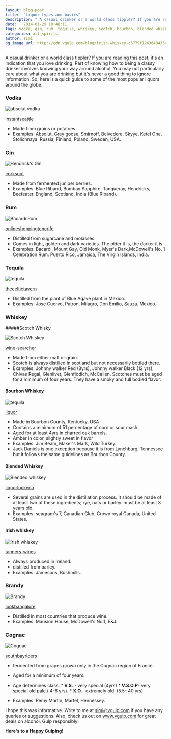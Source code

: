 ```yaml
---
layout: blog-post
title:  "Liquor types and basics"
description: " A casual drinker or a world class tippler? If you are reading this post, it's an indication that you love drinking. Part of knowing how to being a classy drinker involves knowing your way around alcohol. You may not particularly care about what you are drinking but it's never a good thing to ignore information. So, here is a quick guide to some of the most popular liquors around the globe."
date:   2014-01-29 18:48:11
tags: vodka, gin, rum, tequila, whiskey, scotch, bourbon, blended whisky, Irish whiskey, brandy, cognac
categories: all_spirits
author: simi
og_image_url: http://cdn.vgulp.com/blog/irish-whiskey-c5779f12436404334e51afd234fbec28.jpg
---
```


 A casual drinker or a world class tippler? If you are reading this post, it's an indication that you love drinking. Part of knowing how to being a classy drinker involves knowing your way around alcohol. You may not particularly care about what you are drinking but it's never a good thing to ignore information. So, here is a quick guide to some of the most popular liquors around the globe.


### Vodka

![absolut vodka](http://cdn.vgulp.com/blog/absolut-vodka-c5779f12436404334e51afd234fbec28.jpg)


[instantseattle](http://instantseattle.com)

* Made from grains or potatoes
* Examples: Absolut, Grey goose, Smirnoff, Belvedere, Skyye, Ketel One, Stolichnaya.
 Russia, Finland, Poland, Sweden, USA.


### Gin

![Hendrick's Gin](http://cdn.vgulp.com/blog/hendricks-gin-c5779f12436404334e51afd234fbec28.jpg)

[corksout](http://www.corksout.com)

* Made from fermented juniper berries.
* Examples: Blue Riband, Bombay Sapphire, Tanqueray, Hendricks, Beefeater.
England, Scotland, India (Blue Riband).


### Rum

![Bacardi Rum](http://cdn.vgulp.com/blog/bacardi-c5779f12436404334e51afd234fbec28.jpg)


[onlineshoppingtenerife](http://www.onlineshoppingtenerife.com)



* Distilled from sugarcane and molasses.
* Comes in light, golden and dark varieties. The older it is, the darker it is.
* Examples: Bacardi, Mount Gay, Old Monk, Myer's Dark,McDowell's No. 1 Celebration Rum.
 Puerto Rico, Jamaica, The Virgin Islands, India.


### Tequila

![tequila](http://cdn.vgulp.com/blog/silver-patron-c5779f12436404334e51afd234fbec28.jpg)


[theceltictavern](http://www.theceltictavern.com)

* Distilled from the plant of Blue Agave plant in Mexico.
* Examples: Jose Cuervo, Patron, Milagro, Don Emilio, Sauza.
Mexico.


### Whiskey

#####Scotch Whisky

![Scotch Whiskey](http://cdn.vgulp.com/blog/glenlivet-c5779f12436404334e51afd234fbec28.jpg)

[wine-searcher](http://www.wine-searcher.com)

* Made from either malt or grain.
* Scotch is always distilled in scotland but not necessarily bottled there.
* Examples: Johnny walker Red (8yrs), Johnny walker Black (12 yrs), Chivas Regal, Glenlivet, Glenfiddich, McCallen.
Scotches must be aged for a minimum of four years. They have a smoky and full bodied flavor.

#### Bourbon Whiskey

![tequila](http://cdn.vgulp.com/blog/makerz-mark-c5779f12436404334e51afd234fbec28.jpg)


[liquor](http://liquor.com)

* Made in Bourbon County, Kentucky, USA
* Contains a minimum of 51 percentage of corn or sour mash.
* Aged for at least 4yrs in charred oak barrels.
* Amber in color, slightly sweet in flavor
* Examples: Jim Beam, Maker's Mark, Wild Turkey.
* Jack Daniels is one exception because it is from Lynchburg, Tennessee but it follows the same guidelines as Bourbon County.

#### Blended Whiskey

![Blended whiskey](http://cdn.vgulp.com/blog/crown-royak-c5779f12436404334e51afd234fbec28.jpg)

[liquorlockerla](http://www.liquorlockerla.com)


* Several grains are used in the distillation process. It should be made of at least two of these ingredients; rye, oats or barley.
must be at least 3 years old.
* Examples: seagram's 7, Canadian Club, Crown royal
Canada, United States.


#### Irish whiskey

![Irish whiskey](http://cdn.vgulp.com/blog/irish-whiskey-c5779f12436404334e51afd234fbec28.jpg)

[tanners-wines](www.tanners-wines.co.uk)

* Always produced in Ireland.
* distilled from barley.
* Examples: Jamesons, Bushmills.


### Brandy

![Brandy](http://cdn.vgulp.com/blog/mansion-house-c5779f12436404334e51afd234fbec28.jpg)

[lookbangalore](www.lookbangalore.com)


* Distilled in most countries that produce wine.
* Examples: Mansion House, McDowell's No.1, E&J.

### Cognac

![Cognac](http://cdn.vgulp.com/blog/remy-martin-c5779f12436404334e51afd234fbec28.jpg)

[southbayriders](www.southbayriders.com)


* fermented from grapes grown only in the Cognac region of France.
* Aged for a minimum of four years.
* Age determines class:
       * **V.S.** - very special (4yrs)
       * **V.S.O.P**- very special old pale.( 4-6 yrs).
       * **X.O.**-  extremely old. (5.5- 40 yrs)

* Examples: Remy Martin, Martel, Hennessey.


I hope this was informative. Write to me at simi@vgulp.com if you have any queries or suggestions. Also, check us out on www.vgulp.com for great deals on alcohol. Gulp responsibly!

**Here's to a Happy Gulping!**

